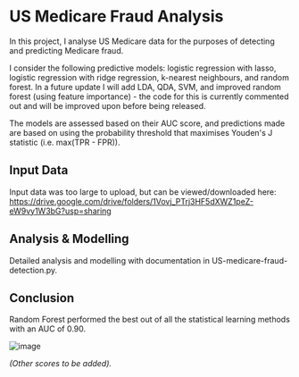 # US Medicare Fraud Analysis
In this project, I analyse US Medicare data for the purposes of detecting and predicting Medicare fraud.

I consider the following predictive models: logistic regression with lasso, logistic regression with ridge regression, k-nearest neighbours, and random forest. In a future update I will add LDA, QDA, SVM, and improved random forest (using feature importance) - the code for this is currently commented out and will be improved upon before being released. 

The models are assessed based on their AUC score, and predictions made are based on using the probability threshold that maximises Youden's J statistic (i.e. max(TPR - FPR)).

## Input Data
Input data was too large to upload, but can be viewed/downloaded here: https://drive.google.com/drive/folders/1Vovj_PTrj3HF5dXWZ1peZ-eW9vy1W3bG?usp=sharing

## Analysis & Modelling
Detailed analysis and modelling with documentation in US-medicare-fraud-detection.py.

## Conclusion
Random Forest performed the best out of all the statistical learning methods with an AUC of 0.90.

![image](https://user-images.githubusercontent.com/62014067/127531245-ee882c3d-0257-434c-8bb7-441562433e68.png)


*(Other scores to be added).*
